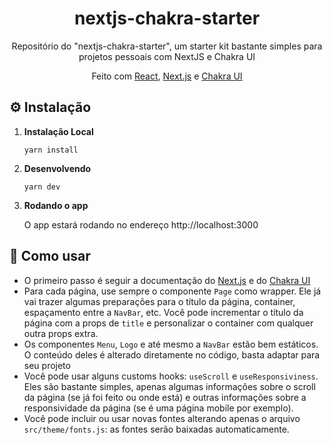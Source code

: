 <h1 align="center">
  nextjs-chakra-starter
</h1>
<p align="center">
  Repositório do "nextjs-chakra-starter", um starter kit bastante simples para projetos pessoais com NextJS e Chakra UI
</p>
<p align="center">
  Feito com <a href="https://pt-br.reactjs.org/" target="_blank">React</a>, <a href="https://nextjs.org/" target="_blank">Next.js</a> e <a href="https://chakra-ui.com/" target="_blank">Chakra UI</a>
</p>

## ⚙️ Instalação
1.  **Instalação Local**

    ```shell
    yarn install
    ```

3.  **Desenvolvendo**

    ```shell
    yarn dev
    ```

4.  **Rodando o app**

    O app estará rodando no endereço http://localhost:3000

## 📖 Como usar
- O primeiro passo é seguir a documentação do <a href="https://nextjs.org/docs/getting-started" target="_blank">Next.js</a> e do <a href="https://chakra-ui.com/docs/getting-started" target="_blank">Chakra UI</a>
- Para cada página, use sempre o componente `Page` como wrapper. Ele já vai trazer algumas preparações para o título da página, container, espaçamento entre a `NavBar`, etc. Você pode incrementar o título da página com a props de `title` e personalizar o container com qualquer outra props extra.
- Os componentes `Menu`, `Logo` e até mesmo a `NavBar` estão bem estáticos. O conteúdo deles é alterado diretamente no código, basta adaptar para seu projeto
- Você pode usar alguns customs hooks: `useScroll` e `useResponsiviness`. Eles são bastante simples, apenas algumas informações sobre o scroll da página (se já foi feito ou onde está) e outras informações sobre a responsividade da página (se é uma página mobile por exemplo).
- Você pode incluir ou usar novas fontes alterando apenas o arquivo `src/theme/fonts.js`: as fontes serão baixadas automaticamente.

